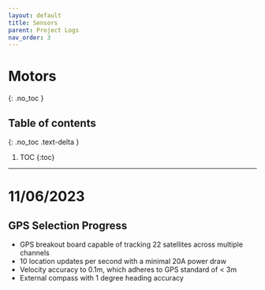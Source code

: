 ```yaml
---
layout: default
title: Sensors
parent: Project Logs
nav_order: 3
---
```

# Motors
{: .no_toc }

## Table of contents
{: .no_toc .text-delta }

1. TOC
{:toc}
---

# 11/06/2023
## GPS Selection Progress
* GPS breakout board capable of tracking 22 satellites across multiple channels
* 10 location updates per second with a minimal 20A power draw
* Velocity accuracy to 0.1m, which adheres to GPS standard of < 3m
* External compass with 1 degree heading accuracy
